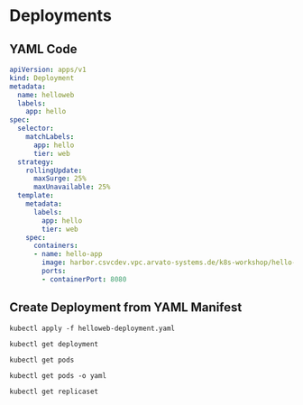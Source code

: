 # Deployments

## YAML Code
```yaml
apiVersion: apps/v1
kind: Deployment
metadata:
  name: helloweb
  labels:
    app: hello
spec:
  selector:
    matchLabels:
      app: hello
      tier: web
  strategy:
    rollingUpdate:
      maxSurge: 25%
      maxUnavailable: 25%
  template:
    metadata:
      labels:
        app: hello
        tier: web
    spec:
      containers:
      - name: hello-app
        image: harbor.csvcdev.vpc.arvato-systems.de/k8s-workshop/hello-app:1.0
        ports:
        - containerPort: 8080
```

## Create Deployment from YAML Manifest

    kubectl apply -f helloweb-deployment.yaml

    kubectl get deployment

    kubectl get pods

    kubectl get pods -o yaml

    kubectl get replicaset

    

  

